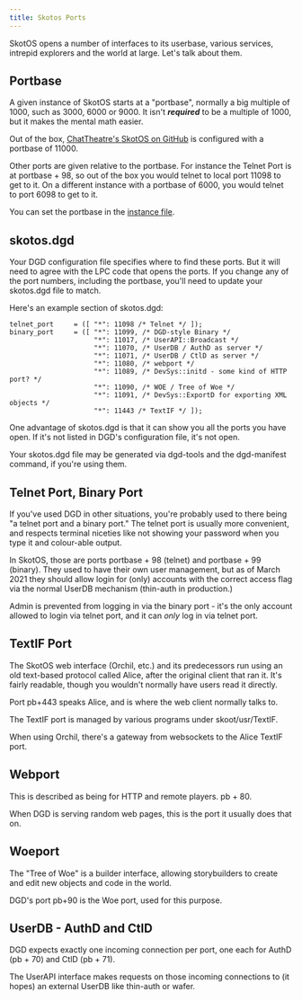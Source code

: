 ```yaml
---
title: Skotos Ports
---
```


SkotOS opens a number of interfaces to its userbase, various services, intrepid explorers and the world at large. Let's talk about them.

## Portbase

A given instance of SkotOS starts at a "portbase", normally a big multiple of 1000, such as 3000, 6000 or 9000. It isn't ***required*** to be a multiple of 1000, but it makes the mental math easier.

Out of the box, [ChatTheatre's SkotOS on GitHub](https://github.com/ChatTheatre/SkotOS) is configured with a portbase of 11000.

Other ports are given relative to the portbase. For instance the Telnet Port is at portbase + 98, so out of the box you would telnet to local port 11098 to get to it. On a different instance with a portbase of 6000, you would telnet to port 6098 to get to it.

You can set the portbase in the [instance file](Instance_File.md).

## skotos.dgd

Your DGD configuration file specifies where to find these ports. But it will need to agree with the LPC code that opens the ports. If you change any of the port numbers, including the portbase, you'll need to update your skotos.dgd file to match.

Here's an example section of skotos.dgd:

```
telnet_port     = ([ "*": 11098 /* Telnet */ ]);
binary_port     = ([ "*": 11099, /* DGD-style Binary */
                     "*": 11017, /* UserAPI::Broadcast */
                     "*": 11070, /* UserDB / AuthD as server */
                     "*": 11071, /* UserDB / CtlD as server */
                     "*": 11080, /* webport */
                     "*": 11089, /* DevSys::initd - some kind of HTTP port? */
                     "*": 11090, /* WOE / Tree of Woe */
                     "*": 11091, /* DevSys::ExportD for exporting XML objects */
                     "*": 11443 /* TextIF */ ]);
```

One advantage of skotos.dgd is that it can show you all the ports you have open. If it's not listed in DGD's configuration file, it's not open.

Your skotos.dgd file may be generated via dgd-tools and the dgd-manifest command, if you're using them.

## Telnet Port, Binary Port

If you've used DGD in other situations, you're probably used to there being "a telnet port and a binary port." The telnet port is usually more convenient, and respects terminal niceties like not showing your password when you type it and colour-able output.

In SkotOS, those are ports portbase + 98 (telnet) and portbase + 99 (binary). They used to have their own user management, but as of March 2021 they should allow login for (only) accounts with the correct access flag via the normal UserDB mechanism (thin-auth in production.)

Admin is prevented from logging in via the binary port - it's the only account allowed to login via telnet port, and it can *only* log in via telnet port.

## TextIF Port

The SkotOS web interface (Orchil, etc.) and its predecessors run using an old text-based protocol called Alice, after the original client that ran it. It's fairly readable, though you wouldn't normally have users read it directly.

Port pb+443 speaks Alice, and is where the web client normally talks to.

The TextIF port is managed by various programs under skoot/usr/TextIF.

When using Orchil, there's a gateway from websockets to the Alice TextIF port.

## Webport

This is described as being for HTTP and remote players. pb + 80.

When DGD is serving random web pages, this is the port it usually does that on.

## Woeport

The "Tree of Woe" is a builder interface, allowing storybuilders to create and edit new objects and code in the world.

DGD's port pb+90 is the Woe port, used for this purpose.

## UserDB - AuthD and CtlD

DGD expects exactly one incoming connection per port, one each for AuthD (pb + 70) and CtlD (pb + 71).

The UserAPI interface makes requests on those incoming connections to (it hopes) an external UserDB like thin-auth or wafer.
